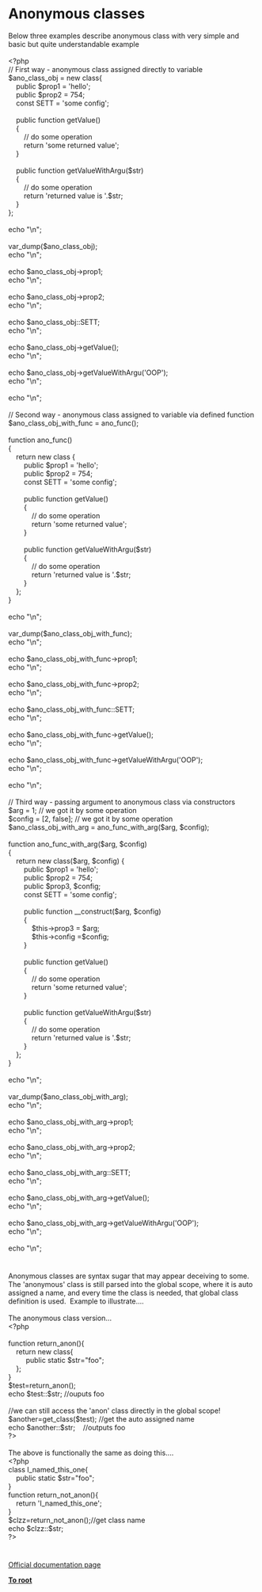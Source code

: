 # Anonymous classes




<div class="phpcode"><span class="html">
Below three examples describe anonymous class with very simple and basic but quite understandable example<br><br><span class="default">&lt;?php<br></span><span class="comment">// First way - anonymous class assigned directly to variable<br></span><span class="default">$ano_class_obj </span><span class="keyword">= new class{<br>&#xA0; &#xA0; public </span><span class="default">$prop1 </span><span class="keyword">= </span><span class="string">&apos;hello&apos;</span><span class="keyword">;<br>&#xA0; &#xA0; public </span><span class="default">$prop2 </span><span class="keyword">= </span><span class="default">754</span><span class="keyword">;<br>&#xA0; &#xA0; const </span><span class="default">SETT </span><span class="keyword">= </span><span class="string">&apos;some config&apos;</span><span class="keyword">;<br><br>&#xA0; &#xA0; public function </span><span class="default">getValue</span><span class="keyword">()<br>&#xA0; &#xA0; {<br>&#xA0; &#xA0; &#xA0; &#xA0; </span><span class="comment">// do some operation<br>&#xA0; &#xA0; &#xA0; &#xA0; </span><span class="keyword">return </span><span class="string">&apos;some returned value&apos;</span><span class="keyword">;<br>&#xA0; &#xA0; }<br><br>&#xA0; &#xA0; public function </span><span class="default">getValueWithArgu</span><span class="keyword">(</span><span class="default">$str</span><span class="keyword">)<br>&#xA0; &#xA0; {<br>&#xA0; &#xA0; &#xA0; &#xA0; </span><span class="comment">// do some operation<br>&#xA0; &#xA0; &#xA0; &#xA0; </span><span class="keyword">return </span><span class="string">&apos;returned value is &apos;</span><span class="keyword">.</span><span class="default">$str</span><span class="keyword">;<br>&#xA0; &#xA0; }<br>};<br><br>echo </span><span class="string">&quot;\n&quot;</span><span class="keyword">;<br><br></span><span class="default">var_dump</span><span class="keyword">(</span><span class="default">$ano_class_obj</span><span class="keyword">);<br>echo </span><span class="string">&quot;\n&quot;</span><span class="keyword">;<br><br>echo </span><span class="default">$ano_class_obj</span><span class="keyword">-&gt;</span><span class="default">prop1</span><span class="keyword">;<br>echo </span><span class="string">&quot;\n&quot;</span><span class="keyword">;<br><br>echo </span><span class="default">$ano_class_obj</span><span class="keyword">-&gt;</span><span class="default">prop2</span><span class="keyword">;<br>echo </span><span class="string">&quot;\n&quot;</span><span class="keyword">;<br><br>echo </span><span class="default">$ano_class_obj</span><span class="keyword">::</span><span class="default">SETT</span><span class="keyword">;<br>echo </span><span class="string">&quot;\n&quot;</span><span class="keyword">;<br><br>echo </span><span class="default">$ano_class_obj</span><span class="keyword">-&gt;</span><span class="default">getValue</span><span class="keyword">();<br>echo </span><span class="string">&quot;\n&quot;</span><span class="keyword">;<br><br>echo </span><span class="default">$ano_class_obj</span><span class="keyword">-&gt;</span><span class="default">getValueWithArgu</span><span class="keyword">(</span><span class="string">&apos;OOP&apos;</span><span class="keyword">);<br>echo </span><span class="string">&quot;\n&quot;</span><span class="keyword">;<br><br>echo </span><span class="string">&quot;\n&quot;</span><span class="keyword">;<br><br></span><span class="comment">// Second way - anonymous class assigned to variable via defined function<br></span><span class="default">$ano_class_obj_with_func </span><span class="keyword">= </span><span class="default">ano_func</span><span class="keyword">();<br><br>function </span><span class="default">ano_func</span><span class="keyword">()<br>{<br>&#xA0; &#xA0; return new class {<br>&#xA0; &#xA0; &#xA0; &#xA0; public </span><span class="default">$prop1 </span><span class="keyword">= </span><span class="string">&apos;hello&apos;</span><span class="keyword">;<br>&#xA0; &#xA0; &#xA0; &#xA0; public </span><span class="default">$prop2 </span><span class="keyword">= </span><span class="default">754</span><span class="keyword">;<br>&#xA0; &#xA0; &#xA0; &#xA0; const </span><span class="default">SETT </span><span class="keyword">= </span><span class="string">&apos;some config&apos;</span><span class="keyword">;<br><br>&#xA0; &#xA0; &#xA0; &#xA0; public function </span><span class="default">getValue</span><span class="keyword">()<br>&#xA0; &#xA0; &#xA0; &#xA0; {<br>&#xA0; &#xA0; &#xA0; &#xA0; &#xA0; &#xA0; </span><span class="comment">// do some operation<br>&#xA0; &#xA0; &#xA0; &#xA0; &#xA0; &#xA0; </span><span class="keyword">return </span><span class="string">&apos;some returned value&apos;</span><span class="keyword">;<br>&#xA0; &#xA0; &#xA0; &#xA0; }<br><br>&#xA0; &#xA0; &#xA0; &#xA0; public function </span><span class="default">getValueWithArgu</span><span class="keyword">(</span><span class="default">$str</span><span class="keyword">)<br>&#xA0; &#xA0; &#xA0; &#xA0; {<br>&#xA0; &#xA0; &#xA0; &#xA0; &#xA0; &#xA0; </span><span class="comment">// do some operation<br>&#xA0; &#xA0; &#xA0; &#xA0; &#xA0; &#xA0; </span><span class="keyword">return </span><span class="string">&apos;returned value is &apos;</span><span class="keyword">.</span><span class="default">$str</span><span class="keyword">;<br>&#xA0; &#xA0; &#xA0; &#xA0; }<br>&#xA0; &#xA0; };<br>}<br><br>echo </span><span class="string">&quot;\n&quot;</span><span class="keyword">;<br><br></span><span class="default">var_dump</span><span class="keyword">(</span><span class="default">$ano_class_obj_with_func</span><span class="keyword">);<br>echo </span><span class="string">&quot;\n&quot;</span><span class="keyword">;<br><br>echo </span><span class="default">$ano_class_obj_with_func</span><span class="keyword">-&gt;</span><span class="default">prop1</span><span class="keyword">;<br>echo </span><span class="string">&quot;\n&quot;</span><span class="keyword">;<br><br>echo </span><span class="default">$ano_class_obj_with_func</span><span class="keyword">-&gt;</span><span class="default">prop2</span><span class="keyword">;<br>echo </span><span class="string">&quot;\n&quot;</span><span class="keyword">;<br><br>echo </span><span class="default">$ano_class_obj_with_func</span><span class="keyword">::</span><span class="default">SETT</span><span class="keyword">;<br>echo </span><span class="string">&quot;\n&quot;</span><span class="keyword">;<br><br>echo </span><span class="default">$ano_class_obj_with_func</span><span class="keyword">-&gt;</span><span class="default">getValue</span><span class="keyword">();<br>echo </span><span class="string">&quot;\n&quot;</span><span class="keyword">;<br><br>echo </span><span class="default">$ano_class_obj_with_func</span><span class="keyword">-&gt;</span><span class="default">getValueWithArgu</span><span class="keyword">(</span><span class="string">&apos;OOP&apos;</span><span class="keyword">);<br>echo </span><span class="string">&quot;\n&quot;</span><span class="keyword">;<br><br>echo </span><span class="string">&quot;\n&quot;</span><span class="keyword">;<br><br></span><span class="comment">// Third way - passing argument to anonymous class via constructors<br></span><span class="default">$arg </span><span class="keyword">= </span><span class="default">1</span><span class="keyword">; </span><span class="comment">// we got it by some operation<br></span><span class="default">$config </span><span class="keyword">= [</span><span class="default">2</span><span class="keyword">, </span><span class="default">false</span><span class="keyword">]; </span><span class="comment">// we got it by some operation<br></span><span class="default">$ano_class_obj_with_arg </span><span class="keyword">= </span><span class="default">ano_func_with_arg</span><span class="keyword">(</span><span class="default">$arg</span><span class="keyword">, </span><span class="default">$config</span><span class="keyword">);<br><br>function </span><span class="default">ano_func_with_arg</span><span class="keyword">(</span><span class="default">$arg</span><span class="keyword">, </span><span class="default">$config</span><span class="keyword">)<br>{<br>&#xA0; &#xA0; return new class(</span><span class="default">$arg</span><span class="keyword">, </span><span class="default">$config</span><span class="keyword">) {<br>&#xA0; &#xA0; &#xA0; &#xA0; public </span><span class="default">$prop1 </span><span class="keyword">= </span><span class="string">&apos;hello&apos;</span><span class="keyword">;<br>&#xA0; &#xA0; &#xA0; &#xA0; public </span><span class="default">$prop2 </span><span class="keyword">= </span><span class="default">754</span><span class="keyword">;<br>&#xA0; &#xA0; &#xA0; &#xA0; public </span><span class="default">$prop3</span><span class="keyword">, </span><span class="default">$config</span><span class="keyword">;<br>&#xA0; &#xA0; &#xA0; &#xA0; const </span><span class="default">SETT </span><span class="keyword">= </span><span class="string">&apos;some config&apos;</span><span class="keyword">;<br><br>&#xA0; &#xA0; &#xA0; &#xA0; public function </span><span class="default">__construct</span><span class="keyword">(</span><span class="default">$arg</span><span class="keyword">, </span><span class="default">$config</span><span class="keyword">)<br>&#xA0; &#xA0; &#xA0; &#xA0; {<br>&#xA0; &#xA0; &#xA0; &#xA0; &#xA0; &#xA0; </span><span class="default">$this</span><span class="keyword">-&gt;</span><span class="default">prop3 </span><span class="keyword">= </span><span class="default">$arg</span><span class="keyword">;<br>&#xA0; &#xA0; &#xA0; &#xA0; &#xA0; &#xA0; </span><span class="default">$this</span><span class="keyword">-&gt;</span><span class="default">config </span><span class="keyword">=</span><span class="default">$config</span><span class="keyword">;<br>&#xA0; &#xA0; &#xA0; &#xA0; }<br><br>&#xA0; &#xA0; &#xA0; &#xA0; public function </span><span class="default">getValue</span><span class="keyword">()<br>&#xA0; &#xA0; &#xA0; &#xA0; {<br>&#xA0; &#xA0; &#xA0; &#xA0; &#xA0; &#xA0; </span><span class="comment">// do some operation<br>&#xA0; &#xA0; &#xA0; &#xA0; &#xA0; &#xA0; </span><span class="keyword">return </span><span class="string">&apos;some returned value&apos;</span><span class="keyword">;<br>&#xA0; &#xA0; &#xA0; &#xA0; }<br><br>&#xA0; &#xA0; &#xA0; &#xA0; public function </span><span class="default">getValueWithArgu</span><span class="keyword">(</span><span class="default">$str</span><span class="keyword">)<br>&#xA0; &#xA0; &#xA0; &#xA0; {<br>&#xA0; &#xA0; &#xA0; &#xA0; &#xA0; &#xA0; </span><span class="comment">// do some operation<br>&#xA0; &#xA0; &#xA0; &#xA0; &#xA0; &#xA0; </span><span class="keyword">return </span><span class="string">&apos;returned value is &apos;</span><span class="keyword">.</span><span class="default">$str</span><span class="keyword">;<br>&#xA0; &#xA0; &#xA0; &#xA0; }<br>&#xA0; &#xA0; };<br>}<br><br>echo </span><span class="string">&quot;\n&quot;</span><span class="keyword">;<br><br></span><span class="default">var_dump</span><span class="keyword">(</span><span class="default">$ano_class_obj_with_arg</span><span class="keyword">);<br>echo </span><span class="string">&quot;\n&quot;</span><span class="keyword">;<br><br>echo </span><span class="default">$ano_class_obj_with_arg</span><span class="keyword">-&gt;</span><span class="default">prop1</span><span class="keyword">;<br>echo </span><span class="string">&quot;\n&quot;</span><span class="keyword">;<br><br>echo </span><span class="default">$ano_class_obj_with_arg</span><span class="keyword">-&gt;</span><span class="default">prop2</span><span class="keyword">;<br>echo </span><span class="string">&quot;\n&quot;</span><span class="keyword">;<br><br>echo </span><span class="default">$ano_class_obj_with_arg</span><span class="keyword">::</span><span class="default">SETT</span><span class="keyword">;<br>echo </span><span class="string">&quot;\n&quot;</span><span class="keyword">;<br><br>echo </span><span class="default">$ano_class_obj_with_arg</span><span class="keyword">-&gt;</span><span class="default">getValue</span><span class="keyword">();<br>echo </span><span class="string">&quot;\n&quot;</span><span class="keyword">;<br><br>echo </span><span class="default">$ano_class_obj_with_arg</span><span class="keyword">-&gt;</span><span class="default">getValueWithArgu</span><span class="keyword">(</span><span class="string">&apos;OOP&apos;</span><span class="keyword">);<br>echo </span><span class="string">&quot;\n&quot;</span><span class="keyword">;<br><br>echo </span><span class="string">&quot;\n&quot;</span><span class="keyword">;</span>
</span>
</div>
  

#


<div class="phpcode"><span class="html">
Anonymous classes are syntax sugar that may appear deceiving to some.<br>The &apos;anonymous&apos; class is still parsed into the global scope, where it is auto assigned a name, and every time the class is needed, that global class definition is used.&#xA0; Example to illustrate....<br><br>The anonymous class version...<br><span class="default">&lt;?php<br><br></span><span class="keyword">function </span><span class="default">return_anon</span><span class="keyword">(){<br>&#xA0; &#xA0; return new class{<br>&#xA0; &#xA0; &#xA0; &#xA0;&#xA0; public static </span><span class="default">$str</span><span class="keyword">=</span><span class="string">&quot;foo&quot;</span><span class="keyword">;&#xA0; <br>&#xA0; &#xA0; };<br>}<br></span><span class="default">$test</span><span class="keyword">=</span><span class="default">return_anon</span><span class="keyword">();<br>echo </span><span class="default">$test</span><span class="keyword">::</span><span class="default">$str</span><span class="keyword">; </span><span class="comment">//ouputs foo<br><br>//we can still access the &apos;anon&apos; class directly in the global scope! <br></span><span class="default">$another</span><span class="keyword">=</span><span class="default">get_class</span><span class="keyword">(</span><span class="default">$test</span><span class="keyword">); </span><span class="comment">//get the auto assigned name<br></span><span class="keyword">echo </span><span class="default">$another</span><span class="keyword">::</span><span class="default">$str</span><span class="keyword">;&#xA0; &#xA0; </span><span class="comment">//outputs foo<br></span><span class="default">?&gt;<br></span><br>The above is functionally the same as doing this....<br><span class="default">&lt;?php<br></span><span class="keyword">class </span><span class="default">I_named_this_one</span><span class="keyword">{<br>&#xA0; &#xA0; public static </span><span class="default">$str</span><span class="keyword">=</span><span class="string">&quot;foo&quot;</span><span class="keyword">;<br>}<br>function </span><span class="default">return_not_anon</span><span class="keyword">(){<br>&#xA0; &#xA0; return </span><span class="string">&apos;I_named_this_one&apos;</span><span class="keyword">;<br>}<br></span><span class="default">$clzz</span><span class="keyword">=</span><span class="default">return_not_anon</span><span class="keyword">();</span><span class="comment">//get class name<br></span><span class="keyword">echo </span><span class="default">$clzz</span><span class="keyword">::</span><span class="default">$str</span><span class="keyword">;<br></span><span class="default">?&gt;</span>
</span>
</div>
  

#

[Official documentation page](https://www.php.net/manual/en/language.oop5.anonymous.php)

**[To root](/README.md)**